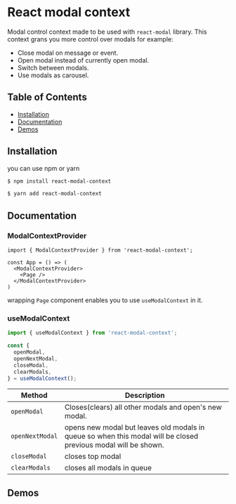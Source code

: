 # React modal context
Modal control context made to be used with `react-modal` library.
This context grans you more control over modals for example:

* Close modal on message or event.
* Open modal instead of currently open modal.
* Switch between modals.
* Use modals as carousel.

## Table of Contents

* [Installation](##Installation)
* [Documentation](##Documentation)
* [Demos](##Demos)

## Installation

you can use npm or yarn

```bash
$ npm install react-modal-context
```

```bash
$ yarn add react-modal-context
```

## Documentation

### ModalContextProvider

```tsx
import { ModalContextProvider } from 'react-modal-context';

const App = () => (
  <ModalContextProvider>
    <Page />
  </ModalContextProvider>
)
```

wrapping `Page` component enables you to use `useModalContext` in it.

### useModalContext

```typescript
import { useModalContext } from 'react-modal-context';

const {
  openModal,
  openNextModal, 
  closeModal,
  clearModals,
} = useModalContext();
```

| Method        | Description |
| ------------- | ----------- |
| `openModal`   | Closes(clears) all other modals and open's new modal.                                                          |
| `openNextModal` | opens new modal but leaves old modals in queue so when this modal will be closed previous modal will be shown. |
| `closeModal`    | closes top modal                                                                                               |
| `clearModals`   | closes all modals in queue                                                                                     |


## Demos


